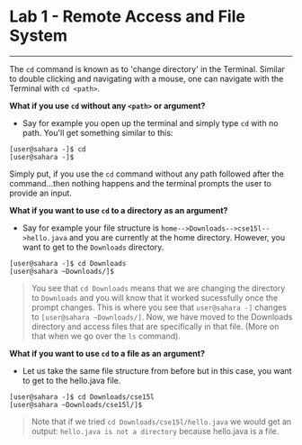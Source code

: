# Lab 1 - Remote Access and File System
---
The `cd` command is known as to 'change directory' in the Terminal. Similar to double clicking and navigating with a mouse, one can navigate with the Terminal with `cd <path>`. 

**What if you use `cd` without any `<path>` or argument?**
- Say for example you open up the terminal and simply type `cd` with no path. You'll get something similar to this:
```
[user@sahara -]$ cd
[user@sahara -]$
```
Simply put, if you use the `cd` command without any path followed after the command...then nothing happens and the terminal prompts the user to provide an input.


**What if you want to use `cd` to a directory as an argument?**
- Say for example your file structure is `home-->Downloads-->cse15l-->hello.java` and you are currently at the home directory. However, you want to get to the `Downloads` directory.
```
[user@sahara -]$ cd Downloads
[user@sahara ~Downloads/]$
```
> You see that `cd Downloads` means that we are changing the directory to `Downloads` and you will know that it worked sucessfully once the prompt changes. This is where you see that `user@sahara -]` changes to `[user@sahara ~Downloads/]`. Now, we have moved to the Downloads directory and access files that are specifically in that file. (More on that when we go over the `ls` command).

**What if you want to use `cd` to a file as an argument?**
- Let us take the same file structure from before but in this case, you want to get to the hello.java file.
```
[user@sahara -]$ cd Downloads/cse15l
[user@sahara ~Downloads/cse15l/]$
```
> Note that if we tried `cd Downloads/cse15l/hello.java` we would get an output: `hello.java is not a directory` because hello.java is a file.
